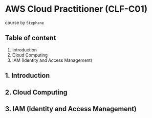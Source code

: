 # AWS Cloud Practitioner (CLF-C01)

course by `Stephane`

## Table of content

1. Introduction
2. Cloud Computing
3. IAM (Identity and Access Management)

## 1. Introduction

## 2. Cloud Computing

## 3. IAM (Identity and Access Management)
